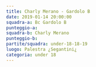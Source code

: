 ```yaml
---
title: Charly Merano - Gardolo B
date: 2019-01-14 20:00:00
squadra-a: Bc Gardolo B
punteggio-a: 
squadra-b: Charly Merano
punteggio-b: 
partite/squadra: under-18-18-19
luogo: Palestra ¿Segantini¿
categoria: under 18
---
```

